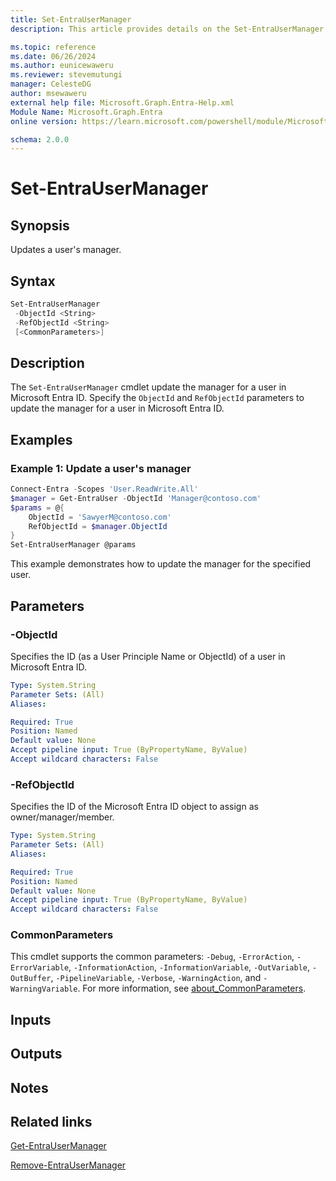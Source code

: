 ```yaml
---
title: Set-EntraUserManager
description: This article provides details on the Set-EntraUserManager command.

ms.topic: reference
ms.date: 06/26/2024
ms.author: eunicewaweru
ms.reviewer: stevemutungi
manager: CelesteDG
author: msewaweru
external help file: Microsoft.Graph.Entra-Help.xml
Module Name: Microsoft.Graph.Entra
online version: https://learn.microsoft.com/powershell/module/Microsoft.Graph.Entra/Set-EntraUserManager

schema: 2.0.0
---
```


# Set-EntraUserManager

## Synopsis

Updates a user's manager.

## Syntax

```powershell
Set-EntraUserManager
 -ObjectId <String>
 -RefObjectId <String>
 [<CommonParameters>]
```

## Description

The `Set-EntraUserManager` cmdlet update the manager for a user in Microsoft Entra ID. Specify the `ObjectId` and `RefObjectId` parameters to update the manager for a user in Microsoft Entra ID.

## Examples

### Example 1: Update a user's manager

```powershell
Connect-Entra -Scopes 'User.ReadWrite.All'
$manager = Get-EntraUser -ObjectId 'Manager@contoso.com'
$params = @{
    ObjectId = 'SawyerM@contoso.com'
    RefObjectId = $manager.ObjectId
}
Set-EntraUserManager @params
```

This example demonstrates how to update the manager for the specified user.

## Parameters

### -ObjectId

Specifies the ID (as a User Principle Name or ObjectId) of a user in Microsoft Entra ID.

```yaml
Type: System.String
Parameter Sets: (All)
Aliases:

Required: True
Position: Named
Default value: None
Accept pipeline input: True (ByPropertyName, ByValue)
Accept wildcard characters: False
```

### -RefObjectId

Specifies the ID of the Microsoft Entra ID object to assign as owner/manager/member.

```yaml
Type: System.String
Parameter Sets: (All)
Aliases:

Required: True
Position: Named
Default value: None
Accept pipeline input: True (ByPropertyName, ByValue)
Accept wildcard characters: False
```

### CommonParameters

This cmdlet supports the common parameters: `-Debug`, `-ErrorAction`, `-ErrorVariable`, `-InformationAction`, `-InformationVariable`, `-OutVariable`, `-OutBuffer`, `-PipelineVariable`, `-Verbose`, `-WarningAction`, and `-WarningVariable`. For more information, see [about_CommonParameters](https://go.microsoft.com/fwlink/?LinkID=113216).

## Inputs

## Outputs

## Notes

## Related links

[Get-EntraUserManager](Get-EntraUserManager.md)

[Remove-EntraUserManager](Remove-EntraUserManager.md)
